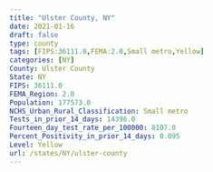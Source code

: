 ```yaml
---
title: "Ulster County, NY"
date: 2021-01-16
draft: false
type: county
tags: [FIPS:36111.0,FEMA:2.0,Small metro,Yellow]
categories: [NY]
County: Ulster County
State: NY
FIPS: 36111.0
FEMA_Region: 2.0
Population: 177573.0
NCHS_Urban_Rural_Classification: Small metro
Tests_in_prior_14_days: 14396.0
Fourteen_day_test_rate_per_100000: 8107.0
Percent_Positivity_in_prior_14_days: 0.095
Level: Yellow
url: /states/NY/ulster-county
---
```



